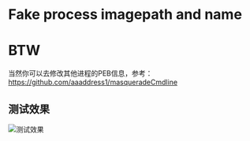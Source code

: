 # Fake process imagepath and name


# BTW
当然你可以去修改其他进程的PEB信息，参考： https://github.com/aaaddress1/masqueradeCmdline

## 测试效果
![测试效果](https://raw.githubusercontent.com/y11en/PEBFake/master/test.png)



